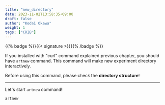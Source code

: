 ```yaml
---
title: "new_directory"
date: 2023-11-02T13:58:35+09:00
draft: false
author: "Kodai Okawa"
weight: 1
tags: ["CRIB"]
---
```


{{% badge %}}{{< signature >}}{{% /badge %}}

If you installed with "curl" command explained previous chapter, you should have `artnew` command.
This command will make new experiment directory interactively.

Before using this command, please check the **directory structure**!


---

Let's start `artnew` command!

```shell { wrap="false" }
artnew
```
